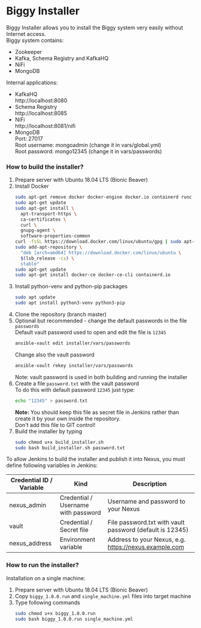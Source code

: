 # Biggy Installer

Biggy Installer allows you to install the Biggy system very easily without Internet access.  
Biggy system contains:
- Zookeeper
- Kafka, Schema Registry and KafkaHQ
- NiFi
- MongoDB

Internal applications:
- KafkaHQ  
  http://localhost:8080
- Schema Registry  
  http://localhost:8085
- NiFi  
  http://localhost:8081/nifi
- MongoDB  
  Port: 27017  
  Root username: mongoadmin (change it in vars/global.yml)  
  Root password: mongo12345 (change it in vars/passwords)

### How to build the installer?

1. Prepare server with Ubuntu 18.04 LTS (Bionic Beaver)
2. Install Docker
   ```bash
   sudo apt-get remove docker docker-engine docker.io containerd runc
   sudo apt-get update
   sudo apt-get install \
     apt-transport-https \
     ca-certificates \
     curl \
     gnupg-agent \
     software-properties-common
   curl -fsSL https://download.docker.com/linux/ubuntu/gpg | sudo apt-key add -
   sudo add-apt-repository \
     "deb [arch=amd64] https://download.docker.com/linux/ubuntu \
     $(lsb_release -cs) \
     stable"
   sudo apt-get update
   sudo apt-get install docker-ce docker-ce-cli containerd.io
   ```
3. Install python-venv and python-pip packages
   ```bash
   sudo apt update
   sudo apt install python3-venv python3-pip
   ```
4. Clone the repository (branch master)
5. Optional but recommended - change the default passwords in the file <code>passwords</code>  
   Default vault password used to open and edit the file is <code>12345</code>
   ```bash
   ansible-vault edit installer/vars/passwords
   ```
   Change also the vault password
   ```bash
   ansible-vault rekey installer/vars/passwords
   ```
   Note: vault password is used in both building and running the installer
6. Create a file <code>password.txt</code> with the vault password  
   To do this with default password <code>12345</code> just type:
   ```bash
   echo "12345" > password.txt
   ```
   **Note:** You should keep this file as secret file in Jenkins rather than create it by your own inside the repository.  
   Don't add this file to GIT control!
7. Build the installer by typing
   ```bash
   sudo chmod u+x build_installer.sh
   sudo bash build_installer.sh password.txt
   ```

To allow Jenkins to build the installer and publish it into Nexus, you must define following variables in Jenkins:

| Credential ID / Variable | Kind                                | Description                                              |
|--------------------------|-------------------------------------|----------------------------------------------------------|
| nexus_admin              | Credential / Username with password | Username and password to your Nexus                      |
| vault                    | Credential / Secret file            | File password.txt with vault password (default is 12345) |
| nexus_address            | Environment variable                | Address to your Nexus, e.g. https://nexus.example.com    |

### How to run the installer?

Installation on a single machine:
1. Prepare server with Ubuntu 18.04 LTS (Bionic Beaver)
2. Copy <code>biggy_1.0.0.run</code> and <code>single_machine.yml</code> files into target machine
3. Type following commands
   ```bash
   sudo chmod u+x biggy_1.0.0.run
   sudo bash biggy_1.0.0.run single_machine.yml
   ```
